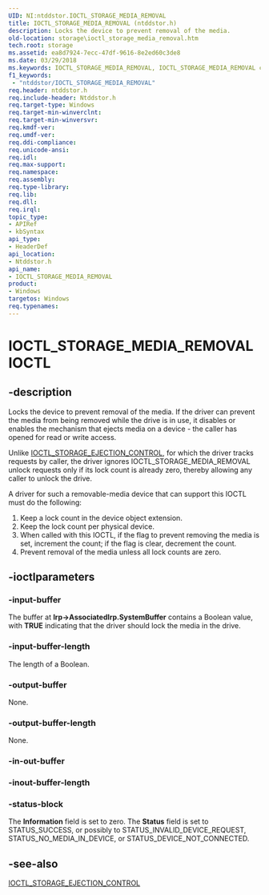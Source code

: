 ```yaml
---
UID: NI:ntddstor.IOCTL_STORAGE_MEDIA_REMOVAL
title: IOCTL_STORAGE_MEDIA_REMOVAL (ntddstor.h)
description: Locks the device to prevent removal of the media.
old-location: storage\ioctl_storage_media_removal.htm
tech.root: storage
ms.assetid: ea8d7924-7ecc-47df-9616-8e2ed60c3de8
ms.date: 03/29/2018
ms.keywords: IOCTL_STORAGE_MEDIA_REMOVAL, IOCTL_STORAGE_MEDIA_REMOVAL control, IOCTL_STORAGE_MEDIA_REMOVAL control code [Storage Devices], k307_3579b0fa-49fa-4051-8726-15662992f0d2.xml, ntddstor/IOCTL_STORAGE_MEDIA_REMOVAL, storage.ioctl_storage_media_removal
f1_keywords:
 - "ntddstor/IOCTL_STORAGE_MEDIA_REMOVAL"
req.header: ntddstor.h
req.include-header: Ntddstor.h
req.target-type: Windows
req.target-min-winverclnt: 
req.target-min-winversvr: 
req.kmdf-ver: 
req.umdf-ver: 
req.ddi-compliance: 
req.unicode-ansi: 
req.idl: 
req.max-support: 
req.namespace: 
req.assembly: 
req.type-library: 
req.lib: 
req.dll: 
req.irql: 
topic_type:
- APIRef
- kbSyntax
api_type:
- HeaderDef
api_location:
- Ntddstor.h
api_name:
- IOCTL_STORAGE_MEDIA_REMOVAL
product:
- Windows
targetos: Windows
req.typenames: 
---
```


# IOCTL_STORAGE_MEDIA_REMOVAL IOCTL


## -description



Locks the device to prevent removal of the media. If the driver can prevent the media from being removed while the drive is in use, it disables or enables the mechanism that ejects media on a device - the caller has opened for read or write access.

Unlike <a href="https://docs.microsoft.com/windows-hardware/drivers/ddi/ntddstor/ni-ntddstor-ioctl_storage_ejection_control">IOCTL_STORAGE_EJECTION_CONTROL</a>, for which the driver tracks requests by caller, the driver ignores IOCTL_STORAGE_MEDIA_REMOVAL unlock requests only if its lock count is already zero, thereby allowing any caller to unlock the drive.

A driver for such a removable-media device that can support this IOCTL must do the following:

<ol>
<li>
Keep a lock count in the device object extension.

</li>
<li>
Keep the lock count per physical device.

</li>
<li>
When called with this IOCTL, if the flag to prevent removing the media is set, increment the count; if the flag is clear, decrement the count.

</li>
<li>
Prevent removal of the media unless all lock counts are zero.

</li>
</ol>



## -ioctlparameters




### -input-buffer

The buffer at <b>Irp->AssociatedIrp.SystemBuffer</b> contains a Boolean value, with <b>TRUE</b> indicating that the driver should lock the media in the drive.


### -input-buffer-length

The length of a Boolean.


### -output-buffer

None.


### -output-buffer-length

None.


### -in-out-buffer








### -inout-buffer-length








### -status-block

The <b>Information</b> field is set to zero. The <b>Status</b> field is set to STATUS_SUCCESS, or possibly to STATUS_INVALID_DEVICE_REQUEST, STATUS_NO_MEDIA_IN_DEVICE, or STATUS_DEVICE_NOT_CONNECTED.


## -see-also




<a href="https://docs.microsoft.com/windows-hardware/drivers/ddi/ntddstor/ni-ntddstor-ioctl_storage_ejection_control">IOCTL_STORAGE_EJECTION_CONTROL</a>
 

 

